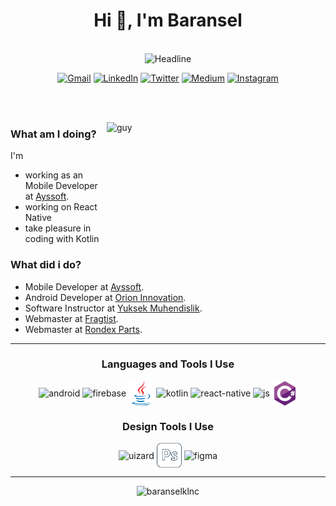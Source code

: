 <h1 align="center">Hi 👋, I'm Baransel</h1>

<br/>

<div align=center>
  <img src="https://readme-typing-svg.herokuapp.com?font=Roboto+Mono&size=25&pause=1000&color=15F75E&random=false&width=435&lines=I+'m+an++Android+Developer;I+'m+a++Webmaster;I+'m+passionate" alt="Headline" />
</div>

<p align="center">
  <a href="mailto:baranselklnc@gmail.com"><img src="https://img.icons8.com/bubbles/75/000000/gmail.png" alt="Gmail"/></a>
  <a href="https://www.linkedin.com/in/baransel-k%C4%B1l%C4%B1n%C3%A7-8b7931181/"><img src="https://img.icons8.com/bubbles/75/000000/linkedin.png" alt="LinkedIn"/></a>
  <a href="https://twitter.com/brnslklnc"><img src="https://img.icons8.com/bubbles/75/000000/twitter-circled.png" alt="Twitter"/></a>
  <a href="https://medium.com/@baranselklnc"><img src="https://img.icons8.com/bubbles/75/000000/medium-new.png" alt="Medium"/></a>
  <a href="https://www.instagram.com/baranselklnc/"><img src="https://img.icons8.com/bubbles/75/000000/instagram-new--v2.png" alt="Instagram"/></a>
</p>

<br/>
<br/>

<img align="right" height="250" alt="guy" width="350" src="https://camo.githubusercontent.com/b8c2b144709ca1359bc6cc8d38ec80ab47e71d84da528038a82fee2ff752773a/68747470733a2f2f6d656469612e67697068792e636f6d2f6d656469612f5934627a7636445962597a79386a446e6f572f67697068792e676966" /> </a>

<h3 align="left">What am I doing?</h3>

I'm
* working as an Mobile Developer at [Ayssoft](https://ayssoft.com/).
* working on React Native
* take pleasure in coding with Kotlin

<h3 align="left">What did i do?</h3>


* Mobile Developer at [Ayssoft](https://ayssoft.com/).
* Android Developer at [Orion Innovation](https://www.orioninc.com/).
* Software Instructor at [Yuksek Muhendislik](https://www.linkedin.com/in/baransel-k%C4%B1l%C4%B1n%C3%A7-8b7931181/details/experience/1613564447109/single-media-viewer/?profileId=ACoAACsHussBdeP3Pvnd9xtm2CuSctvbHT5y40o).
* Webmaster at [Fragtist](https://fragtist.com/).
* Webmaster at  [Rondex Parts](https://rondexparts.com/).

---

<h3 align="center">Languages and Tools I Use</h3>

<p align="center">
  <img align="center" src="https://developer.android.com/images/logos/android.svg" alt="android" width="40" height="40"/>
  <img align="center" src="https://www.vectorlogo.zone/logos/firebase/firebase-icon.svg" alt="firebase" width="40" height="40"/>
  <img align="center" src="https://raw.githubusercontent.com/devicons/devicon/master/icons/java/java-original.svg" alt="java" width="40" height="40"/>
  <img align="center" src="https://www.vectorlogo.zone/logos/kotlinlang/kotlinlang-icon.svg" alt="kotlin" width="40" height="40"/>
  <img align="center" src="https://toppng.com/uploads/preview/react-native-svg-transformer-allows-you-import-svg-aperture-science-innovators-logo-11562851994zqcpwozsvy.png" alt="react-native" width="40" height="40"/>
  <img align="center" src="https://upload.wikimedia.org/wikipedia/commons/6/6a/JavaScript-logo.png" alt="js" width="40" height="40"/>
  <img align="center" src="https://raw.githubusercontent.com/devicons/devicon/master/icons/csharp/csharp-original.svg" alt="csharp" width="40" height="40"/>

</p>

<h3 align="center">Design Tools I Use</h3>

<p align="center">
  <img align="center" src="https://images.crunchbase.com/image/upload/c_lpad,h_256,w_256,f_auto,q_auto:eco,dpr_1/uosng4omsipht7cpvbi8" alt="uizard" width="40" height="40"/>
  <img align="center" src="https://raw.githubusercontent.com/devicons/devicon/master/icons/photoshop/photoshop-line.svg" alt="photoshop" width="40" height="40"/>
  <img align="center" src="https://upload.wikimedia.org/wikipedia/commons/3/33/Figma-logo.svg" alt="figma" width="40" height="40"/>
</p>

---

<p align="center"><img  src="https://github-readme-stats.vercel.app/api/top-langs?username=baranselklnc&show_icons=true&locale=en&layout=compact" alt="baranselklnc" /></p>

